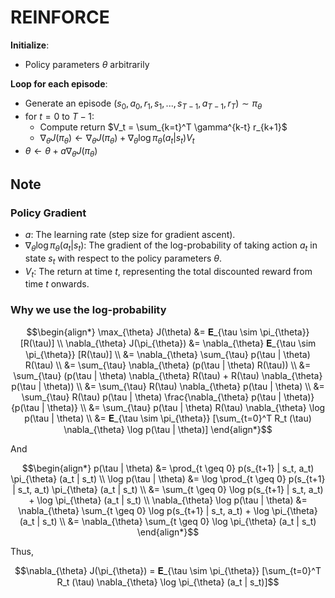 # REINFORCE

**Initialize**:
- Policy parameters $\theta$ arbitrarily

**Loop for each episode**:
- Generate an episode $(s_0, a_0, r_1, s_1, ..., s_{T-1}, a_{T-1}, r_T) \sim \pi_{\theta}$
- for $t = 0$ to $T-1$:
    - Compute return $V_t = \sum_{k=t}^T \gamma^{k-t} r_{k+1}$
    - $\nabla_{\theta} J(\pi_{\theta}) \gets \nabla_{\theta} J(\pi_{\theta}) + \nabla_{\theta} \log \pi_{\theta} (a_t | s_t) V_t$
- $\theta \gets \theta + a \nabla_{\theta} J(\pi_{\theta})$

## Note

### Policy Gradient

- $a$: The learning rate (step size for gradient ascent).
- $\nabla_{\theta} \log \pi_{\theta} (a_t | s_t)$: The gradient of the log-probability of taking action $a_t$ in state $s_t$ with respect to the policy parameters $\theta$.
- $V_t$: The return at time $t$, representing the total discounted reward from time $t$ onwards.

### Why we use the log-probability

``` math
\begin{align*}
\max_{\theta} J(\theta) &= 𝐄_{\tau \sim \pi_{\theta}} [R(\tau)] \\
\nabla_{\theta} J(\pi_{\theta}) &= \nabla_{\theta} 𝐄_{\tau \sim \pi_{\theta}} [R(\tau)] \\
&= \nabla_{\theta} \sum_{\tau} p(\tau | \theta) R(\tau) \\
&= \sum_{\tau} \nabla_{\theta} (p(\tau | \theta) R(\tau)) \\
&= \sum_{\tau} (p(\tau | \theta) \nabla_{\theta} R(\tau) + R(\tau)  \nabla_{\theta} p(\tau | \theta))  \\
&= \sum_{\tau} R(\tau) \nabla_{\theta} p(\tau | \theta)  \\
&= \sum_{\tau} R(\tau) p(\tau | \theta) \frac{\nabla_{\theta} p(\tau | \theta)}{p(\tau | \theta)}   \\
&= \sum_{\tau} p(\tau | \theta) R(\tau) \nabla_{\theta} \log p(\tau | \theta)  \\
&= 𝐄_{\tau \sim \pi_{\theta}} [\sum_{t=0}^T R_t (\tau) \nabla_{\theta} \log p(\tau | \theta)]
\end{align*}
```

And

``` math
\begin{align*}
p(\tau | \theta) &= \prod_{t \geq 0} p(s_{t+1} | s_t, a_t) \pi_{\theta} (a_t | s_t) \\
\log p(\tau | \theta) &= \log \prod_{t \geq 0} p(s_{t+1} | s_t, a_t) \pi_{\theta} (a_t | s_t) \\
&= \sum_{t \geq 0} \log p(s_{t+1} | s_t, a_t) + \log \pi_{\theta} (a_t | s_t) \\
\nabla_{\theta} \log p(\tau | \theta) &= \nabla_{\theta} \sum_{t \geq 0} \log p(s_{t+1} | s_t, a_t) + \log \pi_{\theta} (a_t | s_t) \\
&= \nabla_{\theta} \sum_{t \geq 0} \log \pi_{\theta} (a_t | s_t)
\end{align*}
```

Thus, 

``` math
\nabla_{\theta} J(\pi_{\theta}) = 𝐄_{\tau \sim \pi_{\theta}} [\sum_{t=0}^T R_t (\tau) \nabla_{\theta} \log \pi_{\theta} (a_t | s_t)]
```
